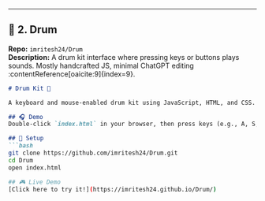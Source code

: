 
---

## 🥁 2. **Drum**
**Repo:** `imritesh24/Drum`  
**Description:** A drum kit interface where pressing keys or buttons plays sounds. Mostly handcrafted JS, minimal ChatGPT editing :contentReference[oaicite:9]{index=9}.

```markdown
# Drum Kit 🥁

A keyboard and mouse-enabled drum kit using JavaScript, HTML, and CSS.

## 🎧 Demo
Double-click `index.html` in your browser, then press keys (e.g., A, S, D) or click buttons to play drum sounds.

## 🔧 Setup
```bash
git clone https://github.com/imritesh24/Drum.git
cd Drum
open index.html

## 🎮 Live Demo
[Click here to try it!](https://imritesh24.github.io/Drum/)

